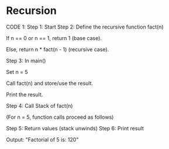 # Recursion
CODE 1:
Step 1: Start
Step 2: Define the recursive function fact(n)

If n == 0 or n == 1, return 1 (base case).

Else, return n * fact(n - 1) (recursive case).

Step 3: In main()

Set n = 5

Call fact(n) and store/use the result.

Print the result.

Step 4: Call Stack of fact(n)

(For n = 5, function calls proceed as follows)

Step 5: Return values (stack unwinds)
Step 6: Print result

Output: "Factorial of 5 is: 120"
